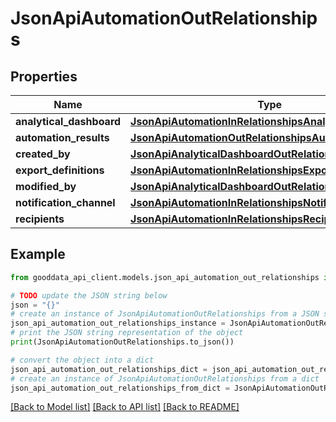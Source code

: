 # JsonApiAutomationOutRelationships


## Properties

Name | Type | Description | Notes
------------ | ------------- | ------------- | -------------
**analytical_dashboard** | [**JsonApiAutomationInRelationshipsAnalyticalDashboard**](JsonApiAutomationInRelationshipsAnalyticalDashboard.md) |  | [optional] 
**automation_results** | [**JsonApiAutomationOutRelationshipsAutomationResults**](JsonApiAutomationOutRelationshipsAutomationResults.md) |  | [optional] 
**created_by** | [**JsonApiAnalyticalDashboardOutRelationshipsCreatedBy**](JsonApiAnalyticalDashboardOutRelationshipsCreatedBy.md) |  | [optional] 
**export_definitions** | [**JsonApiAutomationInRelationshipsExportDefinitions**](JsonApiAutomationInRelationshipsExportDefinitions.md) |  | [optional] 
**modified_by** | [**JsonApiAnalyticalDashboardOutRelationshipsCreatedBy**](JsonApiAnalyticalDashboardOutRelationshipsCreatedBy.md) |  | [optional] 
**notification_channel** | [**JsonApiAutomationInRelationshipsNotificationChannel**](JsonApiAutomationInRelationshipsNotificationChannel.md) |  | [optional] 
**recipients** | [**JsonApiAutomationInRelationshipsRecipients**](JsonApiAutomationInRelationshipsRecipients.md) |  | [optional] 

## Example

```python
from gooddata_api_client.models.json_api_automation_out_relationships import JsonApiAutomationOutRelationships

# TODO update the JSON string below
json = "{}"
# create an instance of JsonApiAutomationOutRelationships from a JSON string
json_api_automation_out_relationships_instance = JsonApiAutomationOutRelationships.from_json(json)
# print the JSON string representation of the object
print(JsonApiAutomationOutRelationships.to_json())

# convert the object into a dict
json_api_automation_out_relationships_dict = json_api_automation_out_relationships_instance.to_dict()
# create an instance of JsonApiAutomationOutRelationships from a dict
json_api_automation_out_relationships_from_dict = JsonApiAutomationOutRelationships.from_dict(json_api_automation_out_relationships_dict)
```
[[Back to Model list]](../README.md#documentation-for-models) [[Back to API list]](../README.md#documentation-for-api-endpoints) [[Back to README]](../README.md)


